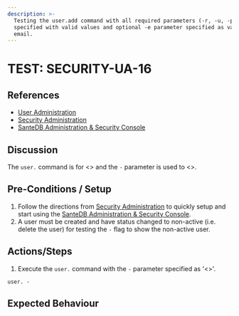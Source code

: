 ```yaml
---
description: >-
  Testing the user.add command with all required parameters (-r, -u, -p)
  specified with valid values and optional -e parameter specified as valid
  email.
---
```


# TEST: SECURITY-UA-16

## References

* [User Administration](../../../../../operations/host-administration/santedb-icdr-admin-console/user-administration.md)
* [Security Administration](../../../../../operations/security-administration/#demo-environment) 
* [SanteDB Administration & Security Console](../../../../../operations/host-administration/santedb-icdr-admin-console/)

## Discussion

The `user.` command is for &lt;&gt; and the `-` parameter is used to &lt;&gt;.

## Pre-Conditions / Setup

1. Follow the directions from [Security Administration](../../../../../operations/security-administration/#demo-environment) to quickly setup and start using the [SanteDB Administration & Security Console](../../../../../operations/host-administration/santedb-icdr-admin-console/).
2. A user must be created and have status changed to non-active \(i.e. delete the user\) for testing the `-` flag to show the non-active user.

## Actions/Steps

1. Execute the `user.` command with the `-` parameter specified as '&lt;&gt;'.

```text
user. -
```

## Expected Behaviour


